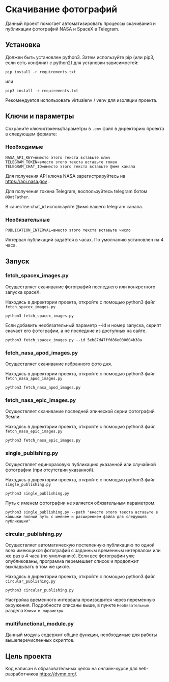# Скачивание фотографий

Данный проект помогает автоматизировать процессы скачивания и публикации фотографий NASA и SpaceX в Telegram.


## Установка

Должен быть установлен python3.
Затем используйте pip (или pip3, если есть конфликт с python2) для установки зависимостей:

```
pip install -r requirements.txt
```

или

```
pip3 install -r requirements.txt
```

Рекомендуется использовать virtualenv / venv для изоляции проекта.


## Ключи и параметры

Сохраните ключи/токены/параметры в `.env` файл в директорию проекта в следующем формате:


### Необходимые

```
NASA_API_KEY=вместо этого текста вставьте ключ
TELEGRAM_TOKEN=вместо этого текста вставьте токен
TELEGRAM_CHAT_ID=вместо этого текста вставьте @имя канала
```

Для получения API ключа NASA зарегистрируйтесь на https://api.nasa.gov .

Для получения токена Telegram, воспользуйтесь telegram ботом `@BotFather`.

В качестве chat_id используйте @имя вашего telegram канала.


### Необязательные

```
PUBLICATION_INTERVAL=вместо этого текста вставьте число
```

Интервал публикаций задаётся в часах. По умолчанию установлен на 4 часа.


## Запуск


### fetch_spacex_images.py

Осуществляет скачивание фотографий последнего или конкретного запуска spaceX.

Находясь в директории проекта, откройте с помощью python3 файл `fetch_spacex_images.py`

```
python3 fetch_spacex_images.py
```

Если добавить необязательный параметр --id и номер запуска, скрипт скачает его фотографии, а не последние из доступных на сайте.

```
python3 fetch_spacex_images.py --id 5eb87d47ffd86e000604b38a
```


### fetch_nasa_apod_images.py

Осуществляет скачивание избранного фото дня.

Находясь в директории проекта, откройте с помощью python3 файл `fetch_nasa_apod_images.py`

```
python3 fetch_nasa_apod_images.py
```


### fetch_nasa_epic_images.py

Осуществляет скачивание последней эпической серии фотографий Земли.

Находясь в директории проекта, откройте с помощью python3 файл `fetch_nasa_epic_images.py`

```
python3 fetch_nasa_epic_images.py
```


### single_publishing.py

Осуществляет единоразовую публикацию указанной или случайной фотографии (при отсутствии указанной).

Находясь в директории проекта, откройте с помощью python3 файл `single_publishing.py`

```
python3 single_publishing.py
```

Путь с именем фотографии не является обязательным параметром.

```
python3 single_publishing.py --path "вместо этого текста вставьте в кавычки полный путь с именем и расширением файла для следующей публикации"
```


### circular_publishing.py

Осуществляет автоматическую постепенную публикацию по одной всех имеющихся фотографий с заданным временным интервалом или же раз в 4 часа (по умолчанию). Если все фотографии уже опубликованы, программа перемешает список и продолжит выкладывать в том же цикле.

Находясь в директории проекта, откройте с помощью python3 файл `circular_publishing.py`

```
python3 circular_publishing.py
```

Настройка временного интервала производится через переменную окружения.
Подробности описаны выше, в пункте `Необязательные` раздела `Ключи и параметры`.



### multifunctional_module.py

Данный модуль содержит общие функции, необходимые для работы вышеперечисленных скриптов.


## Цель проекта

Код написан в образовательных целях на онлайн-курсе для веб-разработчиков https://dvmn.org/.